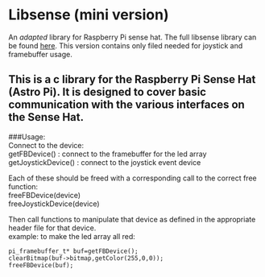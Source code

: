 # Libsense (mini version) 
An *adapted* library for Raspberry Pi sense hat. The full libsense library can be found [here](github.com/gsilber/libsense_p). This version contains only filed needed for joystick and framebuffer usage.

 
This is a c library for the Raspberry Pi Sense Hat (Astro Pi).  It is designed to cover basic communication with the various interfaces on the Sense Hat.  
---
###Usage:  
Connect to the device:  
	getFBDevice() : connect to the framebuffer for the led array  
	getJoystickDevice() : connect to the joystick event device
  
Each of these should be freed with a corresponding call to the correct free function:  
	freeFBDevice(device)  
	freeJoystickDevice(device)  

Then call functions to manipulate that device as defined in the appropriate header file for that device.  
	example: to make the led array all red:  
  
	pi_framebuffer_t* buf=getFBDevice();  
	clearBitmap(buf->bitmap,getColor(255,0,0));  
	freeFBDevice(buf);  
  

  
